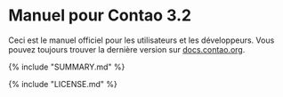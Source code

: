# Manuel pour Contao 3.2

Ceci est le manuel officiel pour les utilisateurs et les développeurs. Vous
pouvez toujours trouver la dernière version sur [docs.contao.org](https://docs.contao.org/).


{% include "SUMMARY.md" %}

{% include "LICENSE.md" %}
